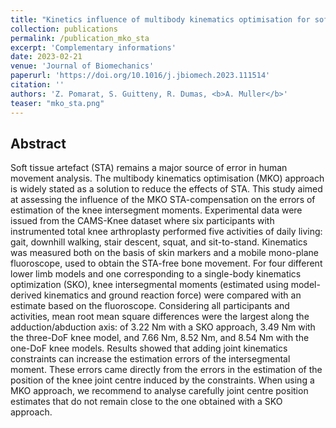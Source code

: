 ```yaml
---
title: "Kinetics influence of multibody kinematics optimisation for soft tissue artefact compensation"
collection: publications
permalink: /publication_mko_sta
excerpt: 'Complementary informations'
date: 2023-02-21
venue: 'Journal of Biomechanics'
paperurl: 'https://doi.org/10.1016/j.jbiomech.2023.111514'
citation: ''
authors: 'Z. Pomarat, S. Guitteny, R. Dumas, <b>A. Muller</b>'
teaser: "mko_sta.png"
---
```


## Abstract
Soft tissue artefact (STA) remains a major source of error in human movement analysis. The multibody kinematics optimisation (MKO) approach is widely stated as a solution to reduce the effects of STA. This study aimed at assessing the influence of the MKO STA-compensation on the errors of estimation of the knee intersegment moments. Experimental data were issued from the CAMS-Knee dataset where six participants with instrumented total knee arthroplasty performed five activities of daily living: gait, downhill walking, stair descent, squat, and sit-to-stand. Kinematics was measured both on the basis of skin markers and a mobile mono-plane fluoroscope, used to obtain the STA-free bone movement. For four different lower limb models and one corresponding to a single-body kinematics optimization (SKO), knee intersegmental moments (estimated using model-derived kinematics and ground reaction force) were compared with an estimate based on the fluoroscope. Considering all participants and activities, mean root mean square differences were the largest along the adduction/abduction axis: of 3.22 Nm with a SKO approach, 3.49 Nm with the three-DoF knee model, and 7.66 Nm, 8.52 Nm, and 8.54 Nm with the one-DoF knee models. Results showed that adding joint kinematics constraints can increase the estimation errors of the intersegmental moment. These errors came directly from the errors in the estimation of the position of the knee joint centre induced by the constraints. When using a MKO approach, we recommend to analyse carefully joint centre position estimates that do not remain close to the one obtained with a SKO approach.
